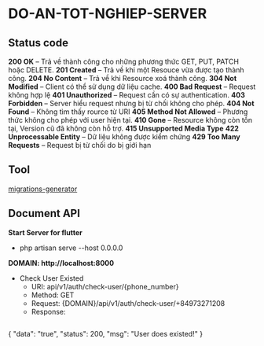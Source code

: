 # DO-AN-TOT-NGHIEP-SERVER


## Status code
**200 OK** – Trả về thành công cho những phương thức GET, PUT, PATCH hoặc DELETE.
**201 Created** – Trả về khi một Resouce vừa được tạo thành công.
**204 No Content** – Trả về khi Resource xoá thành công.
**304 Not Modified** – Client có thể sử dụng dữ liệu cache.
**400 Bad Request** – Request không hợp lệ
**401 Unauthorized** – Request cần có sự authentication.
**403 Forbidden** – Server hiểu request nhưng bị từ chối không cho phép.
**404 Not Found** – Không tìm thấy rource từ URI
**405 Method Not Allowed** – Phương thức không cho phép với user hiện tại.
**410 Gone** – Resource không còn tồn tại, Version cũ đã không còn hỗ trợ.
**415 Unsupported Media Type**
**422 Unprocessable Entity** – Dữ liệu không được kiểm chứng
**429 Too Many Requests** – Request bị từ chối do bị giới hạn

## Tool
[migrations-generator](https://github.com/kitloong/laravel-migrations-generator)


## Document API

**Start Server for flutter**
- php artisan serve --host 0.0.0.0

**DOMAIN: http://localhost:8000**

- Check User Existed 
    * URI: api/v1/auth/check-user/{phone_number}
    * Method: GET
    * Request: {DOMAIN}/api/v1/auth/check-user/+84973271208
    * Response: 
       ```json
{
            "data": "true",
            "status": 200,
            "msg": "User does existed!"
}
```